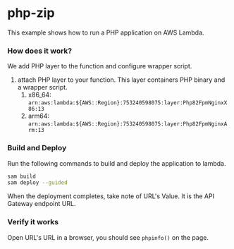 # php-zip

This example shows how to run a PHP application on AWS Lambda.

### How does it work?

We add PHP layer to the function and configure wrapper script.

1. attach PHP layer to your function. This layer containers PHP binary and a wrapper script.
    1. x86_64: `arn:aws:lambda:${AWS::Region}:753240598075:layer:Php82FpmNginxX86:13`
    2. arm64: `arn:aws:lambda:${AWS::Region}:753240598075:layer:Php82FpmNginxArm:13`

### Build and Deploy

Run the following commands to build and deploy the application to lambda.

```bash
sam build
sam deploy --guided
```

When the deployment completes, take note of URL's Value. It is the API Gateway endpoint URL.

### Verify it works

Open URL's URL in a browser, you should see `phpinfo()` on the page. 
